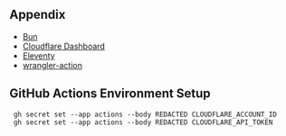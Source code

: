 ## Appendix

- [Bun](https://bun.sh/)
- [Cloudflare Dashboard](https://dash.cloudflare.com/eae30e90d3179c4c3ba81a6b7d1151b0/pages/view/vincecima-com)
- [Eleventy](https://www.11ty.dev/)
- [wrangler-action](https://github.com/cloudflare/wrangler-action)

## GitHub Actions Environment Setup

```shell
 gh secret set --app actions --body REDACTED CLOUDFLARE_ACCOUNT_ID
 gh secret set --app actions --body REDACTED CLOUDFLARE_API_TOKEN
```
